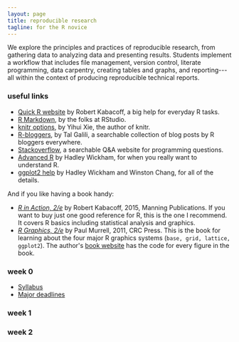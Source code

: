 ```yaml
---
layout: page
title: reproducible research
tagline: for the R novice
---
```


We explore the principles and practices of reproducible research, from gathering data to analyzing data and presenting results. Students implement a  workflow that includes file management, version control, literate programming, data carpentry, creating tables and graphs, and reporting---all within the context of producing reproducible technical reports.

### useful links 

- [Quick R website](http://www.statmethods.net/) by Robert Kabacoff, a big help for everyday R tasks. 
- [R Markdown](http://rmarkdown.rstudio.com/), by the folks at RStudio. 
- [knitr options](http://yihui.name/knitr/options/), by Yihui Xie, the author of knitr. 
- [R-bloggers](https://www.r-bloggers.com/), by Tal Galili, a searchable collection of blog posts by R bloggers everywhere. 
- [Stackoverflow](http://stackoverflow.com/questions/tagged/r), a searchable Q&A website for programming questions. 
- [Advanced R](http://adv-r.had.co.nz/) by Hadley Wickham, for when you really want to understand R. 
- [ggplot2 help](http://docs.ggplot2.org/current/index.html) by Hadley Wickham and Winston Chang, for all of the details. 

And if you like having a book handy:   

- [*R in Action, 2/e*](https://www.manning.com/books/r-in-action-second-edition) by Robert Kabacoff, 2015, Manning Publications. If you want to buy just one good reference for R, this is the one I recommend. It covers R basics including statistical analysis and graphics. 
- [*R Graphics, 2/e*](https://www.crcpress.com/R-Graphics-Second-Edition/Murrell/p/book/9781439831762) by Paul Murrell, 2011, CRC Press. This is the book for learning about the four major R graphics systems (`base, grid, lattice, ggplot2`).  The author's [book website](https://www.stat.auckland.ac.nz/~paul/RG2e/) has the code for every figure in the book. 




### week 0 

- [Syllabus](pages/cm001_syllabus.html) 
- [Major deadlines](pages/cm002_deadlines.html)


### week 1


### week 2 



